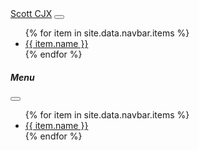 <nav class="navbar navbar-expand-lg navbar-dark bg-dark">
  <div class="container-fluid">
    <a class="navbar-brand" href="#">Scott CJX</a>
    <button class="navbar-toggler" type="button" data-bs-toggle="offcanvas" data-bs-target="#offcanvasNavbar" aria-controls="offcanvasNavbar">
      <span class="navbar-toggler-icon"></span>
    </button>
    <div class="collapse navbar-collapse d-lg-flex" id="navbarNav">
      <ul class="navbar-nav ms-auto">
        {% for item in site.data.navbar.items %}
          <li class="nav-item"><a class="nav-link" href="{{ item.link }}">{{ item.name }}</a></li>
        {% endfor %}
      </ul>
    </div>
  </div>
</nav>

<!-- Offcanvas Sidebar for Mobile -->
<div class="offcanvas offcanvas-start" tabindex="-1" id="offcanvasNavbar" aria-labelledby="offcanvasNavbarLabel">
  <div class="offcanvas-header">
    <h5 class="offcanvas-title" id="offcanvasNavbarLabel">Menu</h5>
    <button type="button" class="btn-close text-reset" data-bs-dismiss="offcanvas" aria-label="Close"></button>
  </div>
  <div class="offcanvas-body">
    <ul class="navbar-nav">
      {% for item in site.data.navbar.items %}
        <li class="nav-item"><a class="nav-link" href="{{ item.link }}">{{ item.name }}</a></li>
      {% endfor %}
    </ul>
  </div>
</div>

<!-- Bootstrap CSS & JS (needed for styling and toggle functionality) -->
<link href="https://cdn.jsdelivr.net/npm/bootstrap@5.3.0/dist/css/bootstrap.min.css" rel="stylesheet">
<script src="https://cdn.jsdelivr.net/npm/bootstrap@5.3.0/dist/js/bootstrap.bundle.min.js"></script>
